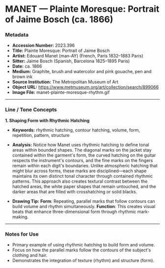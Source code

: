 # MANET — Plainte Moresque: Portrait of Jaime Bosch (ca. 1866)

### Metadata
- **Accession Number:** 2023.396
- **Title:** Plainte Moresque: Portrait of Jaime Bosch
- **Artist:** Edouard Manet (man-AY) (French, Paris 1832–1883 Paris)
- **Sitter:** Jaime Bosch (Spanish, Barcelona 1825–1895 Paris)
- **Date:** ca. 1866
- **Medium:** Graphite, brush and watercolor and pink gouache, pen and brown ink
- **Source Institution:** The Metropolitan Museum of Art
- **Object URL:** https://www.metmuseum.org/art/collection/search/899066
- **Image File:** manet-plainte-moresque-rhythm.gif

---

### Line / Tone Concepts

**1. Shaping Form with Rhythmic Hatching**
- **Keywords:** rhythmic hatching, contour hatching, volume, form, repetition, pattern, structure

- **Analysis:** Notice how Manet uses rhythmic hatching to define tonal areas within bounded shapes. The diagonal marks on the jacket stay contained within the garment's form, the curved hatching on the guitar respects the instrument's contours, and the fine marks on the fingers remain within each digit's boundaries. Unlike atmospheric hatching that might blur across forms, these marks are disciplined—each shape maintains its own distinct tonal character through contained rhythmic patterns. This approach also creates textural contrast between the hatched areas, the white paper shapes that remain untouched, and the darker areas that are filled with crosshatching or solid blacks.

- **Drawing Tip:**
**Form**: Repeating, parallel marks that follow contours can build volume and rhythm simultaneously.
**Function**: This creates visual beats that enhance three-dimensional form through rhythmic mark-making.

---

### Notes for Use
- Primary example of using rhythmic hatching to build form and volume.
- Focus on how the parallel marks follow the contours of the subject's clothing and hair.
- Demonstrates the integration of texture (rhythm) and structure (form).
